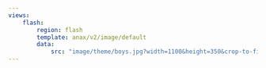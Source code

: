 ```yaml
---
views:
    flash:
        region: flash
        template: anax/v2/image/default
        data:
            src: "image/theme/boys.jpg?width=1100&height=350&crop-to-fit&area=0,0,8,0"
---
```

